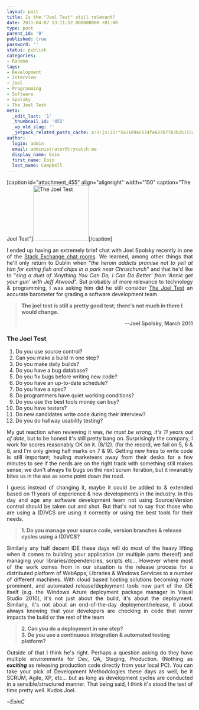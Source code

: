```yaml
---
layout: post
title: Is the "Joel Test" still relevant?
date: 2011-04-07 13:11:52.000000000 +01:00
type: post
parent_id: '0'
published: true
password: ''
status: publish
categories:
- Random
tags:
- Development
- Interview
- Joel
- Programming
- Software
- Spolsky
- The Joel Test
meta:
  _edit_last: '1'
  _thumbnail_id: '455'
  _wp_old_slug: ''
  _jetpack_related_posts_cache: a:1:{s:32:"5a21894c574fe627b77b3b25115ce2ef";a:2:{s:7:"expires";i:1517599603;s:7:"payload";a:3:{i:0;a:1:{s:2:"id";i:266;}i:1;a:1:{s:2:"id";i:468;}i:2;a:1:{s:2:"id";i:876;}}}}
author:
  login: admin
  email: administrator@trycatch.me
  display_name: Eoin
  first_name: Eoin
  last_name: Campbell
---
```

<p>[caption id="attachment_455" align="alignright" width="150" caption="The Joel Test"]<img src="{{ site.baseurl }}/assets/quality-150x150.gif" alt="The Joel Test" title="The Joel Test" width="150" height="150" class="size-thumbnail wp-image-455" />[/caption]
<p style="text-align: justify;">I ended up having an extremely brief chat with Joel Spolsky recently in one of the <a href="http://chat.stackexchange.com/">Stack Exchange chat rooms</a>. We learned, among other things that he'll only return to Dublin when "<em>the heroin addicts promise not to yell at him for eating fish and chips in a park near Christchurch</em>" and that he'd like to "<em>sing a duet of 'Anything You Can Do, I Can Do Better' from 'Annie get your gun' with Jeff Atwood</em>". But probably of more relevance to technology &amp; programming, I was asking him did he still consider <a title="The Joel Test: 12 Steps to Better Code - Joel on Software" href="http://www.joelonsoftware.com/articles/fog0000000043.html" target="_blank">The Joel Test</a> an accurate barometer for grading a software development team.</p>
<blockquote><p><strong>The joel test is still a pretty good test; there's not much in there I would change.</strong></p>
<p style="text-align: right;"><strong>--Joel Spolsky, March 2011</strong></p>
</blockquote>
<p><!--more--></p>
<h3>The Joel Test</h3>
<ol>
<li>Do you use source control?</li>
<li>Can you make a build in one step?</li>
<li>Do you make daily builds?</li>
<li>Do you have a bug database?</li>
<li>Do you fix bugs before writing new code?</li>
<li>Do you have an up-to-date schedule?</li>
<li>Do you have a spec?</li>
<li>Do programmers have quiet working conditions?</li>
<li>Do you use the best tools money can buy?</li>
<li>Do you have testers?</li>
<li>Do new candidates write code during their interview?</li>
<li>Do you do hallway usability testing?</li>
</ol>
<p style="text-align: justify;">My gut reaction when reviewing it was, <em>he must be wrong, it's 11 years out of date</em>, but to be honest it's still pretty bang on. Surprisingly the company, I work for scores reasonably OK on it. (8/12). (for the record, we fail on 5, 6 &amp; 8, and I'm only giving half marks on 7 &amp; 9). Getting new hires to write code is still important; hauling marketeers away from their desks for a few minutes to see if the nerds are on the right track with something still makes sense; we don't always fix bugs on the next scrum iteration, but it invariably bites us in the ass as some point down the road.</p>
<p style="text-align: justify;">I guess instead of changing it, maybe it could be added to &amp; extended based on 11 years of experience &amp; new developments in the industry. In this day and age any software development team not using Source/Version control should be taken out and shot. But that's not to say that those who are using a (D)VCS are using it correctly or using the best tools for their needs.</p>
<blockquote><p><strong>1. Do you manage your source code, version branches &amp; release cycles using a (D)VCS?</strong></p></blockquote>
<p style="text-align: justify;">Similarly any half decent IDE these days will do most of the heavy lifting when it comes to building your application (or multiple parts thereof) and managing your libraries/dependencies, scripts etc... However where most of the work comes from in our situation is the release process for a distributed platform of WebApps, Libraries &amp; Windows Services to a number of different machines. With cloud based hosting solutions becoming more prominent, and automated release/deployment tools now part of the IDE itself (e.g. the Windows Azure deployment package manager in Visual Studio 2010), it's not just about the build, it's about the deployment. Similarly, it's not about an end-of-the-day deployment/release, it about always knowing that your developers are checking in code that never impacts the build or the rest of the team</p>
<blockquote><p><strong>2. Can you do a deployment in one step?<br />
3. Do you use a continuous integration &amp; automated testing platform?</strong></p></blockquote>
<p style="text-align: justify;">Outside of that I think he's right. Perhaps a question asking do they have multiple environments for Dev, QA, Staging, Production. (Nothing as <em><strong>exciting</strong></em> as releasing production code directly from your local PC). You can take your pick of Development Methodologies these days as well, be it SCRUM, Agile, XP, etc... but as long as development cycles are conducted in a sensible/structured manner. That being said, I think it's stood the test of time pretty well. Kudos Joel.</p>
<p><em>~EoinC</em></p>
